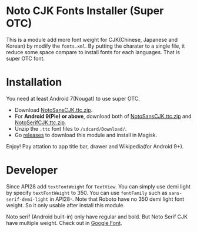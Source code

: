 # Noto CJK Fonts Installer (Super OTC)
This is a module add more font weight for CJK(Chinese, Japanese and Korean) by modify the `fonts.xml`.
By putting the charater to a single file, it reduce some space compare to install fonts for each languages.
That is super OTC font.

# Installation
You need at least Android 7(Nougat) to use super OTC.
- Download [NotoSansCJK.ttc.zip](https://noto-website-2.storage.googleapis.com/pkgs/NotoSansCJK.ttc.zip).
- For **Android 9(Pie) or above**, download both of [NotoSansCJK.ttc.zip](https://noto-website-2.storage.googleapis.com/pkgs/NotoSansCJK.ttc.zip) 
and [NotoSerifCJK.ttc.zip](https://noto-website-2.storage.googleapis.com/pkgs/NotoSerifCJK.ttc.zip).
- Unzip the `.ttc` font files to `/sdcard/Download/`.
- Go [releases](https://github.com/WordlessEcho/Noto-Super-OTC-Installer/releases) to download this module and install in Magisk.

Enjoy! Pay attation to app title bar, drawer and Wikipedia(for Android 9+).

# Developer
Since API28 add `textFontWeight` for `TextView`. You can simply use demi light by specify `textFontWeight` to 350.
You can use `fontFamily` such as `sans-serif-demi-light` in API28-. Note that Roboto have no 350 demi light font weight.
So it only usable after install this module.

Noto serif (Android built-in) only have regular and bold. But Noto Serif CJK have multiple weight. Check out in
[Google Font](https://fonts.google.com/specimen/Noto+Serif+SC).
